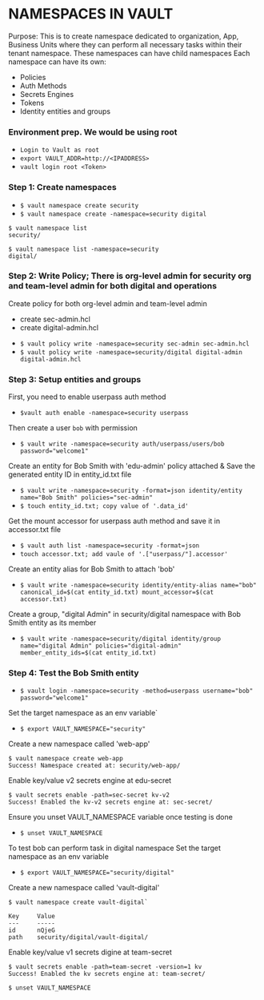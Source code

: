 # NAMESPACES IN VAULT

Purpose: This is to create namespace dedicated to organization, App, Business Units where they can perform all necessary tasks within their tenant namespace. These namespaces can have child namespaces
Each namespace can have its own:
- Policies
- Auth Methods
- Secrets Engines
- Tokens
- Identity entities and groups

### Environment prep. We would be using root
* `Login to Vault as root`
* `export VAULT_ADDR=http://<IPADDRESS>`
* `vault login root <Token>`


### Step 1: Create namespaces
* `$ vault namespace create security`
* `$ vault namespace create -namespace=security digital`

```
$ vault namespace list
security/
```
```
$ vault namespace list -namespace=security
digital/
```

### Step 2: Write Policy; There is org-level admin for security org and team-level admin for both digital and operations

Create policy for both org-level admin and team-level admin
- create sec-admin.hcl
- create digital-admin.hcl

* `$ vault policy write -namespace=security sec-admin sec-admin.hcl`
* `$ vault policy write -namespace=security/digital digital-admin digital-admin.hcl`

### Step 3: Setup entities and groups

First, you need to enable userpass auth method
* `$vault auth enable -namespace=security userpass`

Then create a user `bob` with permission
* `$ vault write -namespace=security auth/userpass/users/bob password="welcome1"`

Create an entity for Bob Smith with 'edu-admin' policy attached & Save the generated entity ID in entity_id.txt file
* `$ vault write -namespace=security -format=json identity/entity name="Bob Smith" policies="sec-admin"`
* `$ touch entity_id.txt; copy value of '.data_id'`

Get the mount accessor for userpass auth method and save it in accessor.txt file
* `$ vault auth list -namespace=security -format=json`
* `touch accessor.txt; add vaule of '.["userpass/"].accessor'`

Create an entity alias for Bob Smith to attach 'bob'
* `$ vault write -namespace=security identity/entity-alias name="bob" canonical_id=$(cat entity_id.txt) mount_accessor=$(cat accessor.txt)`

Create a group, "digital Admin" in security/digital namespace with Bob Smith entity as its member
* `$ vault write -namespace=security/digital identity/group name="digital Admin" policies="digital-admin" member_entity_ids=$(cat entity_id.txt)`


### Step 4: Test the Bob Smith entity

* `$ vault login -namespace=security -method=userpass username="bob" password="welcome1"`

Set the target namespace as an env variable`
* `$ export VAULT_NAMESPACE="security"`

Create a new namespace called 'web-app'
```
$ vault namespace create web-app
Success! Namespace created at: security/web-app/
```

Enable key/value v2 secrets engine at edu-secret
```
$ vault secrets enable -path=sec-secret kv-v2
Success! Enabled the kv-v2 secrets engine at: sec-secret/
```

Ensure you unset VAULT_NAMESPACE variable once testing is done
* `$ unset VAULT_NAMESPACE`

To test bob can perform task in digital namespace
Set the target namespace as an env variable
* `$ export VAULT_NAMESPACE="security/digital"`

Create a new namespace called 'vault-digital'
```
$ vault namespace create vault-digital`

Key     Value
---     -----
id      nQjeG
path    security/digital/vault-digital/
```


Enable key/value v1 secrets digine at team-secret
```
$ vault secrets enable -path=team-secret -version=1 kv
Success! Enabled the kv secrets engine at: team-secret/
```

`$ unset VAULT_NAMESPACE`
